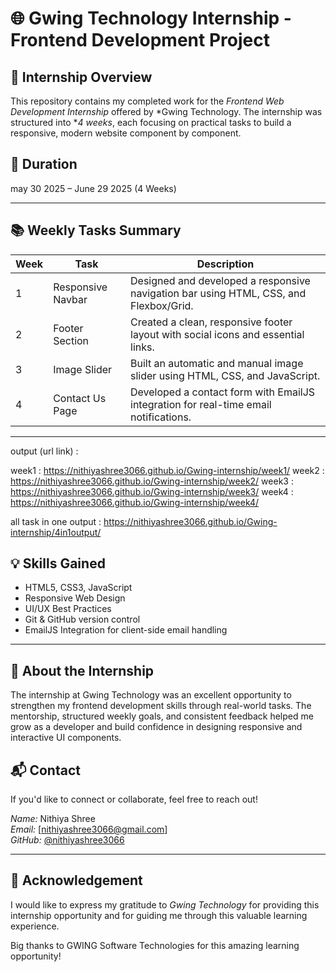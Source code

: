 # 🌐 Gwing Technology Internship - Frontend Development Project

## 📝 Internship Overview

This repository contains my completed work for the *Frontend Web Development Internship* offered by *Gwing Technology.
The internship was structured into **4 weeks*, each focusing on practical tasks to build a responsive, modern website component by component.

## 📆 Duration

may 30 2025 – June 29 2025 (4 Weeks)

---

## 📚 Weekly Tasks Summary

| Week | Task           | Description                                                                               |
|------|----------------|-----------------------------------------------------------------------------------------  |
| 1    | Responsive Navbar | Designed and developed a  responsive navigation bar using HTML, CSS, and Flexbox/Grid. |
| 2    | Footer Section     | Created a clean, responsive footer layout with social icons and essential links.      |
| 3    | Image Slider       | Built an automatic and manual image slider using HTML, CSS, and JavaScript.           |
| 4    | Contact Us Page    | Developed a contact form with EmailJS integration for real-time email notifications.  |

---



output (url link) :

week1 : https://nithiyashree3066.github.io/Gwing-internship/week1/
week2 : https://nithiyashree3066.github.io/Gwing-internship/week2/
week3 : https://nithiyashree3066.github.io/Gwing-internship/week3/
week4 : https://nithiyashree3066.github.io/Gwing-internship/week4/


all task in one output :  https://nithiyashree3066.github.io/Gwing-internship/4in1output/


## 💡 Skills Gained

- HTML5, CSS3, JavaScript
- Responsive Web Design 
- UI/UX Best Practices
- Git & GitHub version control
- EmailJS Integration for client-side email handling

---

## 🌟 About the Internship

The internship at Gwing Technology was an excellent opportunity to strengthen my frontend development skills through real-world tasks. The mentorship, structured weekly goals, and consistent feedback helped me grow as a developer and build confidence in designing responsive and interactive UI components.


## 📬 Contact

If you'd like to connect or collaborate, feel free to reach out!

*Name:* Nithiya Shree  
*Email:* [nithiyashree3066@gmail.com]  
*GitHub:* [@nithiyashree3066](https://github.com/nithiyashree3066)

---

## 📌 Acknowledgement

I would like to express my gratitude to *Gwing Technology* for providing this internship opportunity and for guiding me through this valuable learning experience.


Big thanks to GWING Software Technologies for this amazing learning opportunity!










